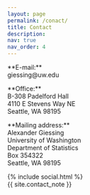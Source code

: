 ```yaml
---
layout: page
permalink: /conact/
title: Contact
description: 
nav: true
nav_order: 4
---
```


<p> **E-mail:** <br>
giessing@uw.edu </p>

<p> **Office:** <br>
B-308 Padelford Hall <br>
4110 E Stevens Way NE <br>
Seattle, WA 98195 </p>

<p> **Mailing address:** <br>
Alexander Giessing <br>
University of Washington <br>
Department of Statistics <br>
Box 354322 <br>
Seattle, WA 98195 </p>

<div class="social">
  <div class="contact-icons">
    {% include social.html %}
  </div>

  <div class="contact-note">
    {{ site.contact_note }}
  </div>

</div>
